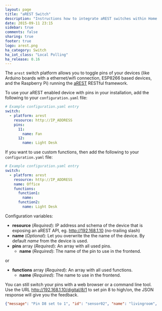 ```yaml
---
layout: page
title: "aREST Switch"
description: "Instructions how to integrate aREST switches within Home Assistant."
date: 2015-09-11 23:15
sidebar: true
comments: false
sharing: true
footer: true
logo: arest.png
ha_category: Switch
ha_iot_class: "Local Polling"
ha_release: 0.16
---
```


The `arest` switch platform allows you to toggle pins of your devices (like Arduino boards with a ethernet/wifi connection, ESP8266 based devices, and the Raspberry Pi) running the [aREST](http://arest.io/) RESTful framework.

To use your aREST enabled device with pins in your installation, add the following to your `configuration.yaml` file:

```yaml
# Example configuration.yaml entry
switch:
  - platform: arest
    resource: http://IP_ADDRESS
    pins:
      11:
        name: Fan
      12:
        name: Light Desk
```

If you want to use custom functions, then add the following to your `configuration.yaml` file:

```yaml
# Example configuration.yaml entry
switch:
  - platform: arest
    resource: http://IP_ADDRESS
    name: Office
    functions:
      function1:
        name: 
      function2:
        name: Light Desk
```

Configuration variables:

- **resource** (*Required*): IP address and schema of the device that is exposing an aREST API, eg. http://192.168.1.10 (no-trailing slash)
- **name** (*Optional*): Let you overwrite the the name of the device. By default *name* from the device is used.
- **pins** array (*Required*): An array with all used pins.
  - **name** (*Required*): The name of the pin to use in the frontend.

or 

- **functions** array (*Required*): An array with all used functions.
  - **name** (*Required*): The name to use in the frontend.

You can still switch your pins with a web browser or a command line tool. Use the URL http://192.168.1.10/digital/8/1 to set pin 8 to high/on, the JSON response will give you the feedback.

```json
{"message": "Pin D8 set to 1", "id": "sensor02", "name": "livingroom", "connected": true}
```

